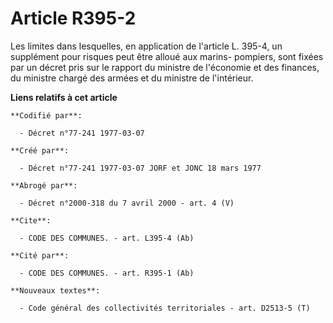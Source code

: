 # Article R395-2

Les limites dans lesquelles, en application de l'article L. 395-4, un supplément pour risques peut être alloué aux marins-
pompiers, sont fixées par un décret pris sur le rapport du ministre de l'économie et des finances, du ministre chargé des
armées et du ministre de l'intérieur.

**Liens relatifs à cet article**

	**Codifié par**:

	  - Décret n°77-241 1977-03-07

	**Créé par**:

	  - Décret n°77-241 1977-03-07 JORF et JONC 18 mars 1977

	**Abrogé par**:

	  - Décret n°2000-318 du 7 avril 2000 - art. 4 (V)

	**Cite**:

	  - CODE DES COMMUNES. - art. L395-4 (Ab)

	**Cité par**:

	  - CODE DES COMMUNES. - art. R395-1 (Ab)

	**Nouveaux textes**:

	  - Code général des collectivités territoriales - art. D2513-5 (T)
